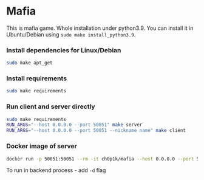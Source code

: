 # Mafia

This is mafia game. Whole installation under python3.9. You can install it in Ubuntu/Debian using `sudo make install_python3.9`.

### Install dependencies for Linux/Debian
```bash
sudo make apt_get
```

### Install requirements
```bash
sudo make requirements
```

### Run client and server directly
```bash
sudo make requirements
RUN_ARGS="--host 0.0.0.0 --port 50051" make server
RUN_ARGS="--host 0.0.0.0 --port 50051 --nickname name" make client
```

### Docker image of server
```bash
docker run -p 50051:50051 --rm -it ch0p1k/mafia --host 0.0.0.0 --port 50051
```
To run in backend process - add `-d` flag

